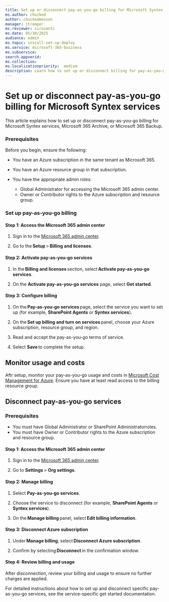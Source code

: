 ```yaml
---
title: Set up or disconnect pay-as-you-go billing for Microsoft Syntex services
ms.author: chucked
author: chuckedmonson
manager: jtremper
ms.reviewer: siruvanti
ms.date: 05/30/2025
audience: admin
ms.topic: install-set-up-deploy
ms.service: microsoft-365-business
ms.subservice:
search.appverid: 
ms.collection: 
ms.localizationpriority:  medium
description: Learn how to set up or disconnect billing for pay-as-you-go services in Microsoft Syntex, Microsoft 365 Archive, and Microsoft 365 Backup.
---
```


# Set up or disconnect pay-as-you-go billing for Microsoft Syntex services

This article explains how to set up or disconnect pay-as-you-go billing for Microsoft Syntex services, Microsoft 365 Archive, or Microsoft 365 Backup.

### Prerequisites

Before you begin, ensure the following:

- You have an Azure subscription in the same tenant as Microsoft 365.

- You have an Azure resource group in that subscription.

- You have the appropriate admin roles:
    - Global Administrator for accessing the Microsoft 365 admin center.
    - Owner or Contributor rights to the Azure subscription and resource group.

### Set up pay-as-you-go billing

#### Step 1: Access the Microsoft 365 admin center

1. Sign in to the [Microsoft 365 admin center](https://admin.microsoft.com/Adminportal/Home).

2. Go to the **Setup** > **Billing and licenses**.

#### Step 2: Activate pay-as-you-go services

1. In the **Billing and licenses** section, select **Activate pay-as-you-go services**.

2. On the **Activate pay-as-you-go services** page, select **Get started**.

#### Step 3: Configure billing

1. On the **Pay-as-you-go services** page, select the service you want to set up (for example, **SharePoint Agents** or **Syntex services**).

2. On the **Set up billing and turn on services** panel, choose your Azure subscription, resource group, and region.  

3. Read and accept the pay-as-you-go terms of service.

4. Select **Save** to complete the setup.

## Monitor usage and costs

Aftr setup, monitor your pay-as-you-go usage and costs in [Microsoft Cost Management for Azure](https://portal.azure.com/#blade/Microsoft_Azure_CostManagement/Menu/costanalysis). Ensure you have at least read access to the billing resource group.

## Disconnect pay-as-you-go services

### Prerequisites

- You must have Global Administrator or SharePoint Administratorroles.
- You must have Owner or Contributor rights to the Azure subscription and resource group.

#### Step 1: Access the Microsoft 365 admin center

1. Sign in to the [Microsoft 365 admin center](https://admin.microsoft.com/Adminportal/Home).

2. Go to **Settings** > **Org settings**.

#### Step 2: Manage billing

1. Select **Pay-as-you-go services**.

2. Choose the service to disconnect (for example, **SharePoint Agents** or **Syntex services**).

3. On the **Manage billing** panel, select **Edit billing information**.

#### Step 3: Disconnect Azure subscription

1. Under **Manage billing**, select **Disconnect Azure subscription**.

2. Confirm by selecting **Disconnect** in the confirmation window.

#### Step 4: Review billing and usage

After disconnection, review your billing and usage to ensure no further charges are applied.

For detailed instructions about how to set up and disconnect specific pay-as-you-go services, see the service-specific get started documentation.


<!---
### Setup guide for Microsoft 365 Copilot

#### Step 1: Set up a billing policy

1. In the [Microsoft 365 admin center](https://admin.microsoft.com/Adminportal/Home), select **Copilot**, and then select **Billing & usage**.

2. On the **Billing & usage** page, select **Add a billing policy**.

3. On the **Billing details** page, fill in required information, including the policy name, the Azure subscription name, resource group, and region. (The region determines where your tenant ID and usage information such as site names are stored.)

4. Read and accept the pay-as-you-go billing terms of service.

5. Check the box to accept the pay-as-you-go billing terms of service. Then select **Next**.

6. On the **Users** page, choose to apply this policy to either **All users** or a **Specific group**. If you select **Specific group**, you can then search and add a single group for the policy.

7. Select **Next**.

8. On the **Review and finish** page, review all the information. If it looks good, select **Create policy**.

    Your billing policy is now created.

#### Step 2: Connect the billing policy to a pay-as-you-go service

You can then connect this new billing policy to a pay-as-you-to service by selecting the **Connect a service** link on the **Billing & usage** page.
--->

<!---
### Disconnect agents from pay-as-you-go billing for Copilot Agents

To disconnect agents from pay-as-you-go billing, follow these steps:

1. In the [Microsoft 365 admin center](https://admin.microsoft.com/Adminportal/Home), select **Copilot**, and then select **Billing & usage**.

2. On the **Billing & usage** page, select the **Pay-as-you-go services** tab, and then select the agent you want to disconnect (for example, **Microsoft 365 Copilot Chat** or **SharePoint Agents**).

3. On the **Manage billing policy connections** panel, select the checkbox next to the policy you want to disconnect.

4. Select **Save**.

5. View the confirmation message to ensure that your Azure subscription has been successfully disconnected.

Pay-as-you-go services will discontinue for this Azure subscription. If multiple services are connected to a single policy, each service can be disconnected by going through the same steps.


<!---

### Setup guide for Microsoft Syntex

#### Step 1: Access the Microsoft 365 admin center

1. Sign in to the [Microsoft 365 admin center](https://admin.microsoft.com/Adminportal/Home).

2. Go to the **Setup** section, and then go to **Billing and licenses**.

#### Step 2: Activate pay-as-you-go services

1. In the **Billing and licenses** section, select **Activate pay-as-you-go services**.

2. On the **Activate pay-as-you-go services** page, select **Get started** to begin the setup process.

#### Step 3: Configure billing

1. On the **Pay-as-you-go services** page, select the service you want to set up (for example, **SharePoint Agents** or **Syntex services**).

2. On the **Set up billing and turn on services** panel, choose your Azure subscription, resource group, and region.  

3. Read and accept the pay-as-you-go terms of service.

4. Select **Save** to complete the setup.

### Setup guide for Microsoft 365 Copilot

#### Step 1: Set up a billing policy

1. In the [Microsoft 365 admin center](https://admin.microsoft.com/Adminportal/Home), select **Copilot**, and then select **Billing & usage**.

2. On the **Billing & usage** page, select **Add a billing policy**.

3. On the **Billing details** page, fill in required information, including the policy name, the Azure subscription name, resource group, and region. (The region determines where your tenant ID and usage information such as site names are stored.)

4. Read and accept the pay-as-you-go billing terms of service.

5. Check the box to accept the pay-as-you-go billing terms of service. Then select **Next**.

6. On the **Users** page, choose to apply this policy to either **All users** or a **Specific group**. If you select **Specific group**, you can then search and add a single group for the policy.

7. Select **Next**.

8. On the **Review and finish** page, review all the information. If it looks good, select **Create policy**.

    Your billing policy is now created.

#### Step 2: Connect the billing policy to a pay-as-you-go service

You can then connect this new billing policy to a pay-as-you-to service by selecting the **Connect a service** link on the **Billing & usage** page.

## Monitor usage and costs

Once the setup is complete, you can monitor your pay-as-you-go usage and costs in Microsoft Cost Management for Azure. Ensure you have at least read access to the resource group specified for billing.

## Disconnect pay-as-you-go services

### Prerequisites

You must have the necessary admin roles (Global Administrator or SharePoint Administrator) and Owner or Contributor rights to the Azure subscription and resource group.

### Disconnect services for Microsoft Syntex

To disconnect pay-as-you-go services, follow these steps:

#### Step 1: Access the Microsoft 365 admin center

1. Sign in to the [Microsoft 365 admin center](https://admin.microsoft.com/Adminportal/Home).

2. Go to the **Settings** section, and then select **Org settings**.

#### Step 2: Manage billing

1. On the **Org settings** page, select **Pay-as-you-go services**.

2. On the **Pay-as-you-go services** page, select the service you want to disconnect (for example, **SharePoint Agents** or **Syntex services**).

3. On the **Manage billing** panel, select **Edit billing information**.

#### Step 3: Disconnect Azure subscription

1. Under **Manage billing**, select **Disconnect Azure subscription**.

2. Confirm the disconnection by selecting **Disconnect** on the confirmation window.

#### Step 4: Review billing and usage

After disconnecting the service, review your billing and usage to ensure all charges are accurate and no further usage is being billed to the Azure subscription.

For detailed instructions about how to set up and disconnect specific pay-as-you-go services, see the service-specific get started documentation.

### Disconnect agents from pay-as-you-go billing for Copilot Agents

To disconnect agents from pay-as-you-go billing, follow these steps:

1. In the [Microsoft 365 admin center](https://admin.microsoft.com/Adminportal/Home), select **Copilot**, and then select **Billing & usage**.

2. On the **Billing & usage** page, select the **Pay-as-you-go services** tab, and then select the agent you want to disconnect (for example, **Microsoft 365 Copilot Chat** or **SharePoint Agents**).

3. On the **Manage billing policy connections** panel, select the checkbox next to the policy you want to disconnect.

4. Select **Save**.

5. View the confirmation message to ensure that your Azure subscription has been successfully disconnected.

Pay-as-you-go services will discontinue for this Azure subscription. If multiple services are connected to a single policy, each service can be disconnected by going through the same steps.

>